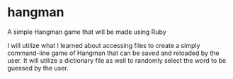 # hangman
A simple Hangman game that will be made using Ruby

I will utilize what I learned about accessing files to create a simply command-line game of Hangman that can be saved and reloaded by the user.  It will utilize a dictionary file as well to randomly select the word to be guessed by the user.
